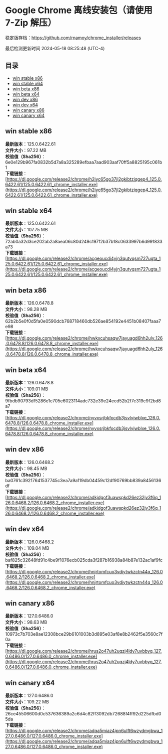 # Google Chrome 离线安装包（请使用 7-Zip 解压）
稳定版存档：<https://github.com/rnamoy/chrome_installer/releases>

最后检测更新时间
2024-05-18 08:25:48 (UTC-4)


## 目录
* [win stable x86](https://github.com/rnamoy/chrome_installer?tab=readme-ov-file#win-stable-x86)
* [win stable x64](https://github.com/rnamoy/chrome_installer?tab=readme-ov-file#win-stable-x64)
* [win beta x86](https://github.com/rnamoy/chrome_installer?tab=readme-ov-file#win-beta-x86)
* [win beta x64](https://github.com/rnamoy/chrome_installer?tab=readme-ov-file#win-beta-x64)
* [win dev x86](https://github.com/rnamoy/chrome_installer?tab=readme-ov-file#win-dev-x86)
* [win dev x64](https://github.com/rnamoy/chrome_installer?tab=readme-ov-file#win-dev-x64)
* [win canary x86](https://github.com/rnamoy/chrome_installer?tab=readme-ov-file#win-canary-x86)
* [win canary x64](https://github.com/rnamoy/chrome_installer?tab=readme-ov-file#win-canary-x64)

## win stable x86
**最新版本**：125.0.6422.61  
**文件大小**：97.22 MB  
**校验值（Sha256）**：6e0e129b967fa0832b5d7a8a325289efbaa7aad903aaf70ff5a8825195c061b1  
**下载链接**：[https://dl.google.com/release2/chrome/h2iyc65go37jl2gkibtziqgep4_125.0.6422.61/125.0.6422.61_chrome_installer.exe](https://dl.google.com/release2/chrome/h2iyc65go37jl2gkibtziqgep4_125.0.6422.61/125.0.6422.61_chrome_installer.exe)  

## win stable x64
**最新版本**：125.0.6422.61  
**文件大小**：107.75 MB  
**校验值（Sha256）**：72ab0a32d3ce202ab2a8aea06c80d249c197f2b37b18c0633997b6d991833a73  
**下载链接**：[https://dl.google.com/release2/chrome/acgeoucdi4yjn3qutvqsm727ugta_125.0.6422.61/125.0.6422.61_chrome_installer.exe](https://dl.google.com/release2/chrome/acgeoucdi4yjn3qutvqsm727ugta_125.0.6422.61/125.0.6422.61_chrome_installer.exe)  

## win beta x86
**最新版本**：126.0.6478.8  
**文件大小**：98.28 MB  
**校验值（Sha256）**：62b2b5e0f0d5fa0e0590dcb768718460db526ae854192e4451b08407faaa7e98  
**下载链接**：[https://dl.google.com/release2/chrome/hwkxcuhsaqw7jayuagd6hh2uly_126.0.6478.8/126.0.6478.8_chrome_installer.exe](https://dl.google.com/release2/chrome/hwkxcuhsaqw7jayuagd6hh2uly_126.0.6478.8/126.0.6478.8_chrome_installer.exe)  

## win beta x64
**最新版本**：126.0.6478.8  
**文件大小**：109.01 MB  
**校验值（Sha256）**：9fbdb90793df5286e1c705e6023114adc732e39e24ecd52b2f7c319c9f2bd8a7  
**下载链接**：[https://dl.google.com/release2/chrome/nyvxsrjbkfocdb3jsvlvjwblxe_126.0.6478.8/126.0.6478.8_chrome_installer.exe](https://dl.google.com/release2/chrome/nyvxsrjbkfocdb3jsvlvjwblxe_126.0.6478.8/126.0.6478.8_chrome_installer.exe)  

## win dev x86
**最新版本**：126.0.6468.2  
**文件大小**：98.45 MB  
**校验值（Sha256）**：ba0761c39217641537745c3ea7a9a119db04459c12df90769bb839a8456136df  
**下载链接**：[https://dl.google.com/release2/chrome/adkjdgof3uawspkd26ez32jv3f6q_126.0.6468.2/126.0.6468.2_chrome_installer.exe](https://dl.google.com/release2/chrome/adkjdgof3uawspkd26ez32jv3f6q_126.0.6468.2/126.0.6468.2_chrome_installer.exe)  

## win dev x64
**最新版本**：126.0.6468.2  
**文件大小**：109.04 MB  
**校验值（Sha256）**：baf825c32648fd91c4be9f1076ecb025cda3f287b16938a84b87e132ac1af9fc  
**下载链接**：[https://dl.google.com/release2/chrome/hnjrtomfcuo3vdiytwkzctn44q_126.0.6468.2/126.0.6468.2_chrome_installer.exe](https://dl.google.com/release2/chrome/hnjrtomfcuo3vdiytwkzctn44q_126.0.6468.2/126.0.6468.2_chrome_installer.exe)  

## win canary x86
**最新版本**：127.0.6486.0  
**文件大小**：98.63 MB  
**校验值（Sha256）**：10973c7b703e8ae12308bce29b6101003b3d895e03af8e8b2462f5e3560c7f0a  
**下载链接**：[https://dl.google.com/release2/chrome/hrus2o47uh2uqzj4ldy7uvbbyq_127.0.6486.0/127.0.6486.0_chrome_installer.exe](https://dl.google.com/release2/chrome/hrus2o47uh2uqzj4ldy7uvbbyq_127.0.6486.0/127.0.6486.0_chrome_installer.exe)  

## win canary x64
**最新版本**：127.0.6486.0  
**文件大小**：109.22 MB  
**校验值（Sha256）**：26ce45506600d0c537636389a2c6d4c82ff3092db72688f4ff92d225dfbd05da  
**下载链接**：[https://dl.google.com/release2/chrome/adqa5miaz4ipn6ulft6wzydmgbwa_127.0.6486.0/127.0.6486.0_chrome_installer.exe](https://dl.google.com/release2/chrome/adqa5miaz4ipn6ulft6wzydmgbwa_127.0.6486.0/127.0.6486.0_chrome_installer.exe)  

